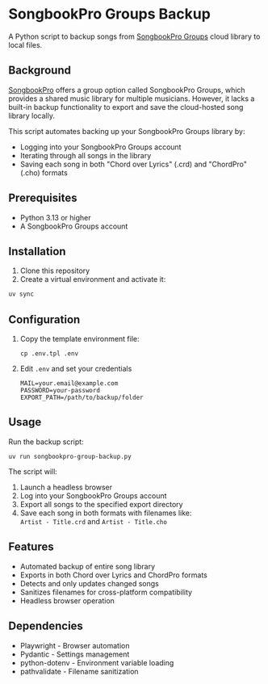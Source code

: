 # SongbookPro Groups Backup

A Python script to backup songs from [SongbookPro Groups](https://songbook-pro.com/groups/) cloud library to local files.

## Background

[SongbookPro](https://songbook-pro.com/) offers a group option called SongbookPro Groups, which provides a shared music library for multiple musicians. However, it lacks a built-in backup functionality to export and save the cloud-hosted song library locally.

This script automates backing up your SongbookPro Groups library by:

-   Logging into your SongbookPro Groups account
-   Iterating through all songs in the library
-   Saving each song in both "Chord over Lyrics" (.crd) and "ChordPro" (.cho) formats

## Prerequisites

-   Python 3.13 or higher
-   A SongbookPro Groups account

## Installation

1. Clone this repository
2. Create a virtual environment and activate it:

```sh
uv sync
```

## Configuration

1. Copy the template environment file:
    ```
    cp .env.tpl .env
    ```
2. Edit `.env` and set your credentials
    ```
    MAIL=your.email@example.com
    PASSWORD=your-password
    EXPORT_PATH=/path/to/backup/folder
    ```

## Usage

Run the backup script:

```
uv run songbookpro-group-backup.py
```

The script will:

1. Launch a headless browser
1. Log into your SongbookPro Groups account
1. Export all songs to the specified export directory
1. Save each song in both formats with filenames like:  
   `Artist - Title.crd` and `Artist - Title.cho`

## Features

-   Automated backup of entire song library
-   Exports in both Chord over Lyrics and ChordPro formats
-   Detects and only updates changed songs
-   Sanitizes filenames for cross-platform compatibility
-   Headless browser operation

## Dependencies

-   Playwright - Browser automation
-   Pydantic - Settings management
-   python-dotenv - Environment variable loading
-   pathvalidate - Filename sanitization
